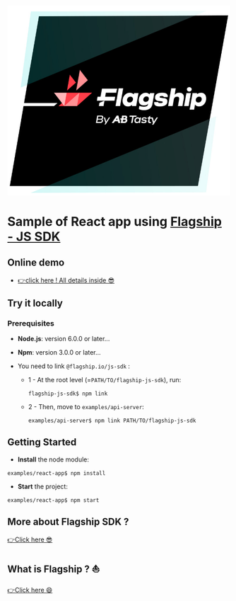![Flagship logo](../../src/assets/img/flagshipLogo.jpg)

# Sample of React app using [Flagship - JS SDK](../../README.md)

## Online demo

<ul style="line-height:1.4;"><li><a href='https://abtasty.github.io/flagship-js-sdk/'>👉click here ! All details inside 😎</a></li></ul>
  
## Try it locally

### Prerequisites

- **Node.js**: version 6.0.0 or later...

- **Npm**: version 3.0.0 or later...

- You need to link `@flagship.io/js-sdk` :

  - 1 - At the root level (=`PATH/TO/flagship-js-sdk`), run:

    ```
    flagship-js-sdk$ npm link
    ```

  - 2 - Then, move to `examples/api-server`:
    ```
    examples/api-server$ npm link PATH/TO/flagship-js-sdk
    ```

## Getting Started

- **Install** the node module:

```
examples/react-app$ npm install
```

- **Start** the project:

```
examples/react-app$ npm start
```

## More about Flagship SDK ?

[👉Click here 😎](../../README.md)

## What is Flagship ? ⛵️

[👉Click here 😄](https://www.abtasty.com/solutions-product-teams/)
